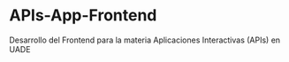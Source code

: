 # APIs-App-Frontend
Desarrollo del Frontend para la materia Aplicaciones Interactivas (APIs) en UADE
